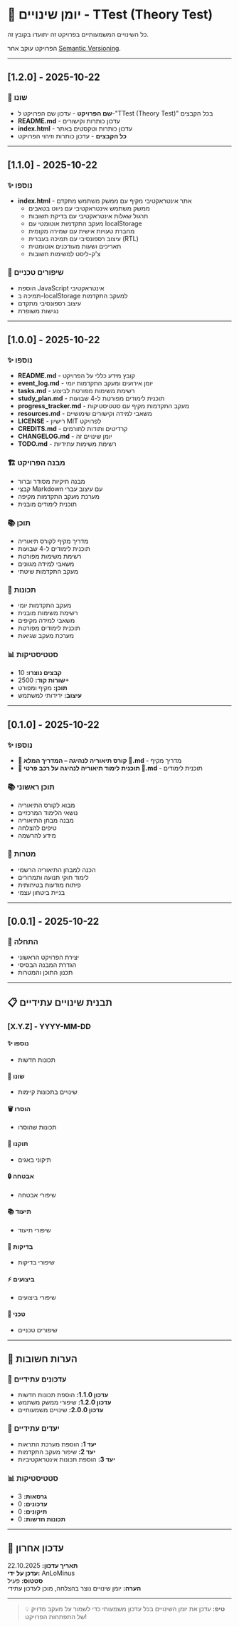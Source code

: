# 📝 יומן שינויים - TTest (Theory Test)

כל השינויים המשמעותיים בפרויקט זה יתועדו בקובץ זה.

הפרויקט עוקב אחר [Semantic Versioning](https://semver.org/spec/v2.0.0.html).

---

## [1.2.0] - 2025-10-22

### 🔄 שונו

- **שם הפרויקט** - עדכון שם הפרויקט ל-"TTest (Theory Test)" בכל הקבצים
- **README.md** - עדכון כותרות וקישורים
- **index.html** - עדכון כותרות וטקסטים באתר
- **כל הקבצים** - עדכון כותרות וזיהוי הפרויקט

---

## [1.1.0] - 2025-10-22

### ✨ נוספו

- **index.html** - אתר אינטראקטיבי מקיף עם ממשק משתמש מתקדם
  - ממשק משתמש אינטראקטיבי עם ניווט בטאבים
  - תרגול שאלות אינטראקטיבי עם בדיקת תשובות
  - מעקב התקדמות אוטומטי עם localStorage
  - מחברת טעויות אישית עם שמירה מקומית
  - עיצוב רספונסיבי עם תמיכה בעברית (RTL)
  - תאריכים ושעות מעודכנים אוטומטית
  - צ'ק-ליסט למשימות חשובות

### 🔧 שיפורים טכניים

- הוספת JavaScript אינטראקטיבי
- תמיכה ב-localStorage למעקב התקדמות
- עיצוב רספונסיבי מתקדם
- נגישות משופרת

---

## [1.0.0] - 2025-10-22

### ✨ נוספו

- **README.md** - קובץ מידע כללי על הפרויקט
- **event_log.md** - יומן אירועים ומעקב התקדמות יומי
- **tasks.md** - רשימת משימות מפורטת לביצוע
- **study_plan.md** - תוכנית לימודים מפורטת ל-4 שבועות
- **progress_tracker.md** - מעקב התקדמות מקיף עם סטטיסטיקות
- **resources.md** - משאבי למידה וקישורים שימושיים
- **LICENSE** - רישיון MIT לפרויקט
- **CREDITS.md** - קרדיטים ותודות לתורמים
- **CHANGELOG.md** - יומן שינויים זה
- **TODO.md** - רשימת משימות עתידיות

### 🏗️ מבנה הפרויקט

- מבנה תיקיות מסודר וברור
- קבצי Markdown עם עיצוב עברי
- מערכת מעקב התקדמות מקיפה
- תוכנית לימודים מובנית

### 📚 תוכן

- מדריך מקיף לקורס תיאוריה
- תוכנית לימודים ל-4 שבועות
- רשימת משימות מפורטת
- משאבי למידה מגוונים
- מעקב התקדמות שיטתי

### 🎯 תכונות

- מעקב התקדמות יומי
- רשימת משימות מובנית
- משאבי למידה מקיפים
- תוכנית לימודים מפורטת
- מערכת מעקב שגיאות

### 📊 סטטיסטיקות

- **קבצים נוצרו:** 10
- **שורות קוד:** 2500+
- **תוכן:** מקיף ומפורט
- **עיצוב:** ידידותי למשתמש

---

## [0.1.0] - 2025-10-22

### ✨ נוספו

- **🚗 קורס תיאוריה לנהיגה – המדריך המלא 🛑.md** - מדריך מקיף
- **🚗 תוכנית לימוד תיאוריה לנהיגה על רכב פרטי 🛑.md** - תוכנית לימודים

### 📚 תוכן ראשוני

- מבוא לקורס התיאוריה
- נושאי הלימוד המרכזיים
- מבנה מבחן התיאוריה
- טיפים להצלחה
- מידע להרשמה

### 🎯 מטרות

- הכנה למבחן התיאוריה הרשמי
- לימוד חוקי תנועה ותמרורים
- פיתוח מודעות בטיחותית
- בניית ביטחון עצמי

---

## [0.0.1] - 2025-10-22

### 🚀 התחלה

- יצירת הפרויקט הראשוני
- הגדרת המבנה הבסיסי
- תכנון התוכן והמטרות

---

## 📋 תבנית שינויים עתידיים

### [X.Y.Z] - YYYY-MM-DD

#### ✨ נוספו

- תכונות חדשות

#### 🔄 שונו

- שינויים בתכונות קיימות

#### 🗑️ הוסרו

- תכונות שהוסרו

#### 🐛 תוקנו

- תיקוני באגים

#### 🔒 אבטחה

- שיפורי אבטחה

#### 📚 תיעוד

- שיפורי תיעוד

#### 🧪 בדיקות

- שיפורי בדיקות

#### ⚡ ביצועים

- שיפורי ביצועים

#### 🔧 טכני

- שיפורים טכניים

---

## 📝 הערות חשובות

### 🔄 עדכונים עתידיים

- **עדכון 1.1.0:** הוספת תכונות חדשות
- **עדכון 1.2.0:** שיפורי ממשק משתמש
- **עדכון 2.0.0:** שינויים משמעותיים

### 🎯 יעדים עתידיים

- **יעד 1:** הוספת מערכת התראות
- **יעד 2:** שיפור מעקב התקדמות
- **יעד 3:** הוספת תכונות אינטראקטיביות

### 📊 סטטיסטיקות

- **גרסאות:** 3
- **עדכונים:** 0
- **תיקונים:** 0
- **תכונות חדשות:** 0

---

## 🔄 עדכון אחרון

**תאריך עדכון:** 22.10.2025  
**עדכן על ידי:** AnLoMinus  
**סטטוס:** פעיל  
**הערה:** יומן שינויים נוצר בהצלחה, מוכן לעדכון עתידי

---

> 💡 **טיפ:** עדכן את יומן השינויים בכל עדכון משמעותי כדי לשמור על מעקב מדויק של התפתחות הפרויקט!
